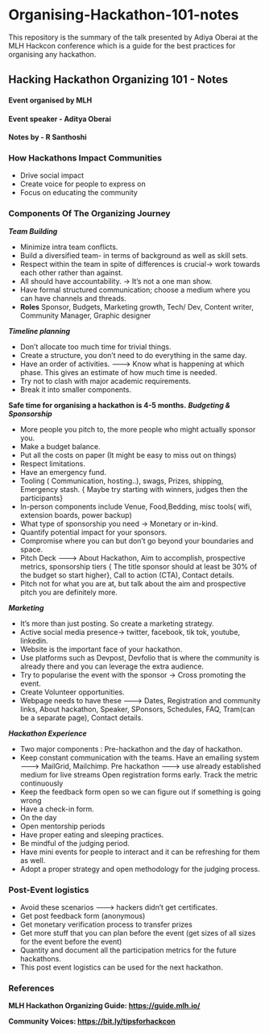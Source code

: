 # Organising-Hackathon-101-notes
This repository is the summary of the talk presented by Adiya Oberai at the MLH Hackcon conference which is a guide for the best practices for organising any hackathon.

## Hacking Hackathon Organizing 101 - Notes
#### Event organised by MLH 
#### Event speaker - Aditya Oberai
#### Notes by - R Santhoshi

### How Hackathons Impact Communities

- Drive social impact
- Create voice for people to express on
- Focus on educating the community



### Components Of The Organizing Journey


___Team Building___


- Minimize intra team conflicts.
- Build a diversified team- in terms of  background as well as skill sets.
- Respect within the team in spite of differences is crucial→ work towards each other rather than against.
- All should have accountability. → It’s not a one man show.
- Have formal structured communication; choose a medium where you can have channels and threads.
- __Roles__ Sponsor, Budgets, Marketing growth, Tech/ Dev, Content writer, Community Manager, Graphic designer

___Timeline planning___


- Don’t allocate too much time for trivial things.
- Create a structure, you don’t need to do everything in the same day.
- Have an order of activities. ---> Know what is happening at which phase. This gives  an estimate of how much time is needed.
- Try not to clash with major academic requirements.
- Break it into smaller components.


__Safe time for organising a hackathon is 4-5 months.__
___Budgeting & Sponsorship___


- More people you pitch to, the more people who might actually sponsor you.
- Make a budget balance.
- Put all the costs on paper (It might be easy to miss out on things)
- Respect limitations.
- Have an emergency fund.
- Tooling ( Communication, hosting..), swags, Prizes, shipping, Emergency stash.  { Maybe try starting with winners, judges then the participants}
- In-person components include Venue, Food,Bedding, misc tools( wifi, extension boards, power backup)
- What type of sponsorship you need → Monetary or in-kind.
- Quantify potential impact for your sponsors.
- Compromise where you can but don’t go beyond your boundaries and space.
- Pitch Deck ---> About Hackathon, Aim to accomplish, prospective metrics, sponsorship tiers { The title sponsor should at least be 30% of the budget so start higher}, Call to action (CTA), Contact details.
- Pitch not for what you are at, but talk about the aim and prospective pitch you are definitely more.

___Marketing___


- It’s more than just posting. So create a marketing strategy. 
- Active social media presence→ twitter, facebook, tik tok, youtube, linkedin.
- Website is the important face of your hackathon.
- Use platforms such as Devpost, Devfolio that is where the community is already there and you can leverage the extra audience.
- Try to popularise the event with the sponsor → Cross promoting the event.
- Create Volunteer opportunities.
- Webpage needs to have these ---> Dates, Registration and community links, About hackathon, Speaker, SPonsors, Schedules, FAQ, Tram(can be a separate page), Contact details.


___Hackathon Experience___


- Two major components : Pre-hackathon and the day of hackathon.
- Keep constant communication with the teams.
Have an emailing system ---> MailGrid, Mailchimp.
Pre hackathon ---> 
use already established medium for live streams
Open registration forms early. 
Track the metric continuously
- Keep the feedback form open so we can figure out if something is going wrong
- Have a check-in form.
- On the day
- Open mentorship periods
- Have proper eating and sleeping practices.
- Be mindful of the judging period.
- Have mini events for people to interact and it can be refreshing for them as well.
- Adopt a proper strategy and open methodology for the judging process.

### Post-Event logistics


- Avoid these scenarios ---> hackers didn’t get certificates.
- Get post feedback form (anonymous)
- Get monetary verification process to transfer prizes
- Get more stuff that you can plan before the event (get sizes of all sizes for the event before the event)
- Quantity and document all the participation metrics for the future hackathons.
- This post event logistics can be used for the next hackathon.


### References

**MLH Hackathon Organizing Guide: https://guide.mlh.io/**

**Community Voices: https://bit.ly/tipsforhackcon**
